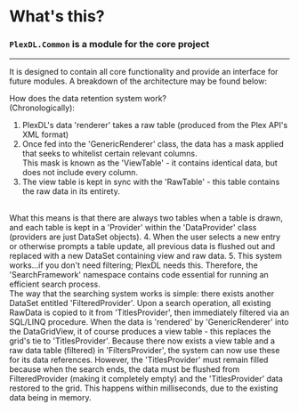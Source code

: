# What's this?
### `PlexDL.Common` is a module for the core project
---
It is designed to contain all core functionality and provide an interface for future modules. A breakdown of the architecture may be found below:

How does the data retention system work?
<br />
(Chronologically):
<br />
1. PlexDL's data 'renderer' takes a raw table (produced from the Plex API's XML format)
2. Once fed into the 'GenericRenderer' class, the data has a mask applied that seeks to whitelist certain relevant columns.
<br>This mask is known as the 'ViewTable' - it contains identical data, but does not include every column.
3. The view table is kept in sync with the 'RawTable' - this table contains the raw data in its entirety.
<br />
What this means is that there are always two tables when a table is drawn, and each table is kept in a 'Provider' within the 'DataProvider' 
class (providers are just DataSet objects).
4. When the user selects a new entry or otherwise prompts a table update, all previous data is flushed out and replaced with a new DataSet containing view and raw data.
5. This system works...if you don't need filtering; PlexDL needs this. Therefore, the 'SearchFramework' namespace contains code essential for running an efficient search process.
<br />
The way that the searching system works is simple: there exists another DataSet entitled 'FilteredProvider'. Upon a search operation, all existing RawData is copied to it from 'TitlesProvider', 
then immediately filtered via an SQL/LINQ procedure. When the data is 'rendered' by 'GenericRenderer' into the DataGridView, it of course produces a view table - this replaces the grid's tie to 'TitlesProvider'. 
Because there now exists a view table and a raw data table (filtered) in 'FiltersProvider', the system can now use these for its data references. However, the 'TitlesProvider' must remain 
filled because when the search ends, the data must be flushed from FilteredProvider (making it completely empty) and the 'TitlesProvider' data restored to the grid. This happens within milliseconds, 
due to the existing data being in memory.
